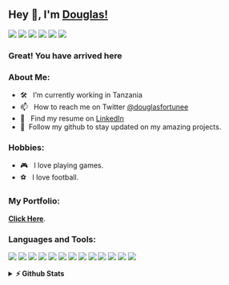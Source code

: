 ## Hey 👋, I'm [Douglas!](https://github.com/douglas-fortunatus/)

<a href = "https://twitter.com/Douglasfortunee"><img src="https://img.shields.io/badge/Twitter-%231DA1F2.svg?style=for-the-badge&logo=Twitter&logoColor=white"/></a>
<a target="_blank" href="mailto:fortunatusdouglas@gmail.com?subject = Hello&body = Message"><img src="https://img.shields.io/badge/Gmail-D14836?style=for-the-badge&logo=gmail&logoColor=white" /></a> 
<a target="_blank" href="https://www.facebook.com/douglas.fortunatus"><img src="https://img.shields.io/badge/Facebook-%231877F2.svg?style=for-the-badge&logo=Facebook&logoColor=white" /></a> 
<a target="_blank" href="https://www.linkedin.com/in/douglas-fortunatus-355848199/"><img src="https://img.shields.io/badge/linkedin-%230077B5.svg?style=for-the-badge&logo=linkedin&logoColor=white" /></a>
<a target="_blank"><img src="https://img.shields.io/badge/TikTok-%23000000.svg?style=for-the-badge&logo=TikTok&logoColor=white" /></a>
<a target="_blank"><img src="https://img.shields.io/badge/YouTube-%23FF0000.svg?style=for-the-badge&logo=YouTube&logoColor=white" /></a>

### Great! You have arrived here<div align="center"></div>

<!-- 

I'm a Senior Software Developer 💻 in Tanzania and also a Content Creator ✍️ <br />
I am self-taught 🚀 and I love talking & writing about Web Development , & Software Development in general.

I have been coding for over five (5) years and am currently a CITS software Engineer 💸 with experience in multiple areas.

I 💛 building real-time applications but I mostly work on and experiment with APIs of all sort and have the love to build APIs and deploy them using my favorite operating system Linux 👾.

I am on a journey to make Software Development accessible to everyone in my locale and abroad and I would love to share that journey with you 💛

-->

### About Me:

- 🛠 &nbsp; I’m currently working in Tanzania
- 📫 &nbsp; How to reach me on Twitter [@douglasfortunee](https://twitter.com/Douglasfortunee)
- 💼 &nbsp; Find my resume on [LinkedIn](https://www.linkedin.com/in/douglas-fortunatus-355848199/)
- 💞️ &nbsp;Follow my github to stay updated on my amazing projects.

### Hobbies:

- 🎮 &nbsp; I love playing games.
- ⚽️ &nbsp; I love football.

### My Portfolio:

 **[Click Here](https://douglasworks.netlify.app/)**.
 
### Languages and Tools:
   
   <a><img src="https://img.shields.io/badge/bootstrap-%23563D7C.svg?style=for-the-badge&logo=bootstrap&logoColor=white"></a>
   <a><img src="https://img.shields.io/badge/jquery-%230769AD.svg?style=for-the-badge&logo=jquery&logoColor=white"></a>
   <a><img src="https://img.shields.io/badge/laravel-%23FF2D20.svg?style=for-the-badge&logo=laravel&logoColor=white"></a>
   <a><img src="https://img.shields.io/badge/react-%2320232a.svg?style=for-the-badge&logo=react&logoColor=%2361DAFB"></a>
   <a><img src="https://img.shields.io/badge/SASS-hotpink.svg?style=for-the-badge&logo=SASS&logoColor=white"></a>
   <a><img src="https://img.shields.io/badge/tailwindcss-%2338B2AC.svg?style=for-the-badge&logo=tailwind-css&logoColor=white"></a> 
   <a><img src="https://img.shields.io/badge/vuejs-%2335495e.svg?style=for-the-badge&logo=vuedotjs&logoColor=%234FC08D"></a>
   <a><img src="https://img.shields.io/badge/php-%23777BB4.svg?style=for-the-badge&logo=php&logoColor=white"></a>
   <a><img src="https://img.shields.io/badge/c-%2300599C.svg?style=for-the-badge&logo=c&logoColor=white"></a>
   <a><img src="https://img.shields.io/badge/css3-%231572B6.svg?style=for-the-badge&logo=css3&logoColor=white"></a>
   <a><img src="https://img.shields.io/badge/html5-%23E34F26.svg?style=for-the-badge&logo=html5&logoColor=white"></a>
   <a><img src="https://img.shields.io/badge/javascript-%23323330.svg?style=for-the-badge&logo=javascript&logoColor=%23F7DF1E"></a>
   <a><img src="https://img.shields.io/badge/java-%23ED8B00.svg?style=for-the-badge&logo=java&logoColor=white"></a>
   
 <details>	
  <summary><b>⚡ Github Stats</b></summary>

  <br />
  
  <img src="https://github-readme-stats.vercel.app/api?username=douglas-fortunatus&show_icons=true&theme=radical" />
  <img src="https://github-readme-stats.vercel.app/api/top-langs/?username=douglas-fortunatus&layout=compact" />
</details>


